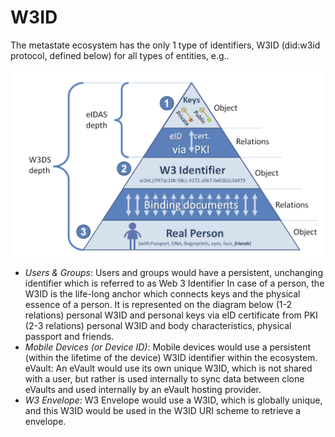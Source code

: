 # W3ID

The metastate ecosystem has the only 1 type of identifiers, W3ID (did:w3id protocol, defined below) for all types of entities, e.g..

![MetaState W3ID Relations](../../images/w3id-relations.png)

- _Users & Groups_: Users and groups would have a persistent, unchanging identifier which is referred to as Web 3 Identifier
  In case of a person, the W3ID is the life-long anchor which connects keys and the physical essence of a person. It is represented on the diagram below
  (1-2 relations) personal W3ID and personal keys via eID certificate from PKI
  (2-3 relations) personal W3ID and body characteristics, physical passport and friends.
- _Mobile Devices (or Device ID)_: Mobile devices would use a persistent (within the lifetime of the device) W3ID identifier within the ecosystem.
  eVault: An eVault would use its own unique W3ID, which is not shared with a user, but rather is used internally to sync data between clone eVaults and used internally by an eVault hosting provider.
- _W3 Envelope_: W3 Envelope would use a W3ID, which is globally unique, and this W3ID would be used in the W3ID URI scheme to retrieve a envelope.
